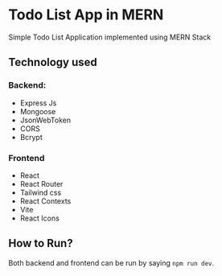 # Todo List App in MERN

Simple Todo List Application implemented using MERN Stack

## Technology used
### Backend:
- Express Js
- Mongoose
- JsonWebToken
- CORS
- Bcrypt

### Frontend
- React
- React Router
- Tailwind css
- React Contexts
- Vite
- React Icons


## How to Run?
Both backend and frontend can be run by saying `npm run dev`.

